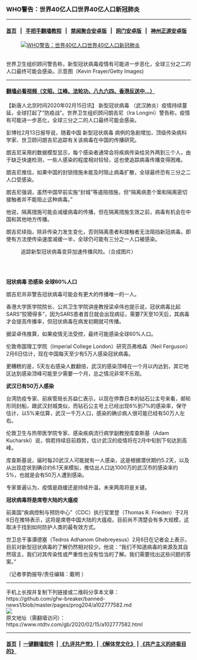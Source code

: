 ### WHO警告：世界40亿人口世界40亿人口新冠肺炎
------------------------

#### [首页](https://github.com/gfw-breaker/banned-news1/blob/master/README.md) &nbsp;&nbsp;|&nbsp;&nbsp; [手把手翻墙教程](https://github.com/gfw-breaker/guides/wiki) &nbsp;&nbsp;|&nbsp;&nbsp; [禁闻聚合安卓版](https://github.com/gfw-breaker/bn-android) &nbsp;&nbsp;|&nbsp;&nbsp; [网门安卓版](https://github.com/oGate2/oGate) &nbsp;&nbsp;|&nbsp;&nbsp; [神州正道安卓版](https://github.com/SzzdOgate/update) 



<div><div class="featured_image">
 <a href="https://i.ntdtv.com/assets/uploads/2020/02/GettyImages-1195416974.jpg" target="_blank">
  <figure>
   <img alt="WHO警告：世界40亿人口世界40亿人口新冠肺炎" src="https://i.ntdtv.com/assets/uploads/2020/02/GettyImages-1195416974-800x450.jpg"/>
  </figure><br/>
 </a>
 <span class="caption">
  世界卫生组织顾问警告称，新型冠状病毒疫情有可能进一步恶化，全球三分之二的人口最终可能会感染。示意图（Kevin Frayer/Getty Images)
 </span>
</div>
</div><hr/>

#### [翻墙必看视频（文昭、江峰、法轮功、八九六四、香港反送中...）](https://github.com/gfw-breaker/banned-news1/blob/master/pages/link3.md)

<div><div class="post_content" itemprop="articleBody">
 <p>
  【新唐人北京时间2020年02月15日讯】
  <ok href="https://www.ntdtv.com/gb/新型冠状病毒.htm">
   新型冠状病毒
  </ok>
  （武汉肺炎）疫情持续蔓延，全球打起了“防疫战”。世界卫生组织顾问朗吉尼（Ira Longini）警告称，疫情有可能进一步恶化，全球三分之二的人口最终可能会感染。
 </p>
 <p>
  彭博社2月13日报导说，随着中国
  <ok href="https://www.ntdtv.com/gb/新型冠状病毒.htm">
   新型冠状病毒
  </ok>
  病例的急剧增加，顶级传染病科学家、世卫顾问朗吉尼追踪有关该病毒在中国的传播研究。
 </p>
 <p>
  朗吉尼采用的数据模型显示，每个感染者通常会将疾病传染给另外两到三个人，由于缺乏快速检测，一些人感染的程度相对较轻，这也使追踪病毒传播变得困难。
 </p>
 <p>
  朗吉尼推估，如果中国的封锁措施未能及时阻止病毒扩散，全球最终恐有三分之二人口受感染。
 </p>
 <p>
  朗吉尼强调，虽然中国早前实施“封城”等遏阻措施，但“隔离病患个案和隔离密切接触者并不能阻止这种病毒。”
 </p>
 <p>
  他说，隔离措施可能会减缓病毒的传播，但在隔离措施生效之前，病毒有机会在中国和其他地方传播。
 </p>
 <p>
  朗吉尼续指，除非传染力发生变化，否则隔离患者和接触者无法阻挡新冠病毒。即使有方法使传染速度减缓一半，全球仍可能有三分之一人口被感染。
 </p>
 <figure class="wp-caption alignnone" id="attachment_102777599" style="width: 600px">
  <ok href="https://i.ntdtv.com/assets/uploads/2020/02/new000_WhatsApp-Image-2020-02-11-at-12.48.24-AM-600x400.jpeg">
   <img alt="" class="size-medium wp-image-102777599" src="https://i.ntdtv.com/assets/uploads/2020/02/new000_WhatsApp-Image-2020-02-11-at-12.48.24-AM-600x400-600x338.jpeg"/>
  </ok>
  <br/><figcaption class="wp-caption-text">
   追踪新型冠状病毒变异加速传播风险。（合成图片）
  </figcaption><br/>
 </figure><br/>
 <p>
  <strong>
   冠状病毒
   <ok href="https://www.ntdtv.com/gb/恐感染.htm">
    恐感染
   </ok>
   全球60%人口
  </strong>
 </p>
 <p>
  朗吉尼并非警告冠状病毒可能会有更大的传播唯一的一人。
 </p>
 <p>
  香港大学医学院院长、公共卫生学院讲座教授梁卓伟也提示说，冠状病毒比起SARS“狡猾得多”，因为SARS患者首日就会出现病征，需要7天至10天后，其病毒才会提高传播率，但冠状病毒在病发初期就可传播。
 </p>
 <p>
  据梁卓伟推算，如果疫情无法受控，最终可能感染全球60%人口。
 </p>
 <p>
  伦敦帝国理工学院（Imperial College London）研究员弗格森（Neil Ferguson）2月6日估计，现在中国每天至少有5万人感染冠状病毒。
 </p>
 <p>
  更糟糕的是，5天左右感染人数翻倍，武汉的感染顶峰在一个月以内达到，其它地区达到感染顶峰可能至少需要一个月，总之情况非常不乐观。
 </p>
 <div class="video_fit_container">
 </div>
 <p>
  <strong>
   武汉已有50万人感染
  </strong>
 </p>
 <p>
  台湾防疫专家、前疾管局长苏益仁表示，以现在停靠日本的钻石公主号来看，邮轮形同封船，跟武汉封城类似，而钻石公主号上已经出现6%到7%的感染率，保守估计，以5%来估算，武汉一千万人口，感染的确诊病人很可能已经有50万人左右。
 </p>
 <p>
  伦敦卫生与热带医学院专家、感染疾病流行病学副教授库查斯基（Adam Kucharski）说，倘若持续目前趋势，估计武汉的疫情将在2月中旬到下旬达到高峰。
 </p>
 <p>
  库查斯基说，届时每20武汉人可能就有一人感染，这是根据潜伏期约5.2天，以及从出现症状到确诊约6.1天来模拟，推估出人口达1000万的武汉市的感染率约5%，也就是会有50万人遭到感染。
 </p>
 <p>
  专家普遍认为，疫情是趋缓还是持续升温，未来两周将是关键。
 </p>
 <p>
  <strong>
   冠状病毒将是席卷大陆的大瘟疫
  </strong>
 </p>
 <p>
  前美国“疾病控制与预防中心”（CDC）执行官里登（Thomas R. Frieden）于2月6日在推特表示，这将是席卷中国大陆的大瘟疫。目前尚不清楚会有多大规模，这取决于找到如何防护人类的最有效方式。
 </p>
 <p>
  世卫总干事谭德塞（Tedros Adhanom Ghebreyesus）2月6日在记者会上表示，目前对新型冠状病毒的了解仍然相对较少。他说：“我们不知道病毒的来源及其自然宿主，我们对其传染性或严重性也没有恰当的了解。我们需要找出这些问题的答案。”
 </p>
 <p>
  （记者李韵报导/责任编辑：戴明 ）
 </p>
 <div class="single_ad">
 </div>
</div>
</div>
<hr/>
手机上长按并复制下列链接或二维码分享本文章：<br/>
https://github.com/gfw-breaker/banned-news1/blob/master/pages/prog204/a102777582.md <br/>
<a href='https://github.com/gfw-breaker/banned-news1/blob/master/pages/prog204/a102777582.md'><img src='https://github.com/gfw-breaker/banned-news1/blob/master/pages/prog204/a102777582.md.png'/></a> <br/>
原文地址（需翻墙访问）：https://www.ntdtv.com/gb/2020/02/15/a102777582.html


------------------------
#### [首页](https://github.com/gfw-breaker/banned-news1/blob/master/README.md) &nbsp;|&nbsp; [一键翻墙软件](https://github.com/gfw-breaker/nogfw/blob/master/README.md) &nbsp;| [《九评共产党》](https://github.com/gfw-breaker/9ping.md/blob/master/README.md#九评之一评共产党是什么) | [《解体党文化》](https://github.com/gfw-breaker/jtdwh.md/blob/master/README.md) | [《共产主义的终极目的》](https://github.com/gfw-breaker/gczydzjmd.md/blob/master/README.md)


<img src='http://gfw-breaker.win/banned-news/pages/prog204/a102777582.md' width='0px' height='0px'/>